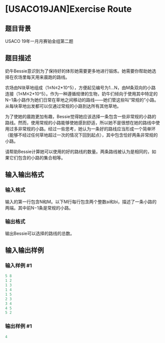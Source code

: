 # [USACO19JAN]Exercise Route

## 题目背景

USACO 19年一月月赛铂金组第二题

## 题目描述

奶牛Bessie意识到为了保持好的体形她需要更多地进行锻炼。她需要你帮助她选择在农场里每天用来晨跑的路线。

农场由N块草地组成（1≤N≤2\*10^5），方便起见编号为1…N，由M条双向的小路连接（1≤M≤2\*10^5）。作为一种遵循规律的生物，奶牛们倾向于使用其中特定的N−1条小路作为她们日常在草地之间移动的路线——她们管这些叫“常规的”小路。从每块草地出发都可以仅通过常规的小路到达所有其他草地。

为了使她的晨跑更加有趣，Bessie觉得她应该选择一条包含一些非常规的小路的路线。然而，使用常规的小路能够使她感到舒适，所以她不是很想在她的路线中使用过多非常规的小路。经过一些思考，她认为一条好的路线应当形成一个简单环（能够不经过任何草地超过一次的情况下回到起点），其中包含恰好两条非常规的小路。

请帮助Bessie计算她可以使用的好的路线的数量。两条路线被认为是相同的，如果它们包含的小路的集合相等。

## 输入输出格式

### 输入格式

输入的第一行包含N和M。以下M行每行包含两个整数ai和bi，描述了一条小路的两端。其中前N−1条是常规的小路。

### 输出格式

输出Bessie可以选择的路线的总数。

## 输入输出样例

### 输入样例 #1

```cpp
5 8
1 2
1 3
1 4
1 5
2 3
3 4
4 5
5 2
```


### 输出样例 #1

```cpp
4
```


